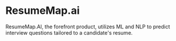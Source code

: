 # ResumeMap.ai
ResumeMap.AI, the forefront product, utilizes ML and NLP to predict interview questions tailored to a candidate's resume. 
